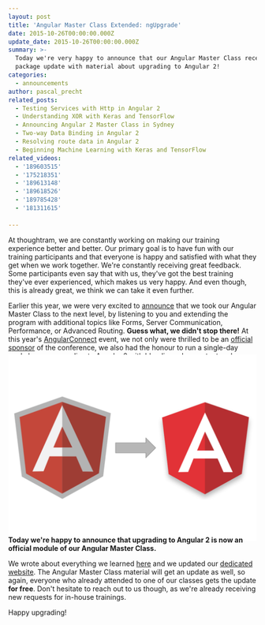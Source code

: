 ```yaml
---
layout: post
title: 'Angular Master Class Extended: ngUpgrade'
date: 2015-10-26T00:00:00.000Z
update_date: 2015-10-26T00:00:00.000Z
summary: >-
  Today we're very happy to announce that our Angular Master Class received a
  package update with material about upgrading to Angular 2!
categories:
  - announcements
author: pascal_precht
related_posts:
  - Testing Services with Http in Angular 2
  - Understanding XOR with Keras and TensorFlow
  - Announcing Angular 2 Master Class in Sydney
  - Two-way Data Binding in Angular 2
  - Resolving route data in Angular 2
  - Beginning Machine Learning with Keras and TensorFlow
related_videos:
  - '189603515'
  - '175218351'
  - '189613148'
  - '189618526'
  - '189785428'
  - '181311615'

---
```


At thoughtram, we are constantly working on making our training experience better and better. Our primary goal is to have fun with our training participants and that everyone is happy and satisfied with what they get when we work together. We're constantly receiving great feedback. Some participants even say that with us, they've got the best training they've ever experienced, which makes us very happy. And even though, this is already great, we think we can take it even further.

Earlier this year, we were very excited to [announce](http://blog.thoughtram.io/angular/2015/06/25/taking-angular-master-class-to-the-next-level.html) that we took our Angular Master Class to the next level, by listening to you and extending the program with additional topics like Forms, Server Communication, Performance, or Advanced Routing. **Guess what, we didn't stop there!** At this year's [AngularConnect](http://angularconnect.com) event, we not only were thrilled to be an [official sponsor](http://blog.thoughtram.io/announcements/2015/05/11/sponsoring-angularconnect.html) of the conference, we also had the honour to run a single-day workshop on upgrading to Angular 2 with bleeding edge content and material. 

<img style="margin-bottom: -2em; margin-top: -3em;" src="/assets/a1-a2-2.svg">

**Today we're happy to announce that upgrading to Angular 2 is now an official module of our Angular Master Class.**

We wrote about everything we learned [here](http://blog.thoughtram.io/angular/2015/10/24/upgrading-apps-to-angular-2-using-ngupgrade.html) and we updated our [dedicated website](http://thoughtram.io/angular-master-class.html). The Angular Master Class material will get an update as well, so again, everyone who already attended to one of our classes gets the update **for free**. Don't hesitate to reach out to us though, as we're already receiving new requests for in-house trainings.

Happy upgrading!
